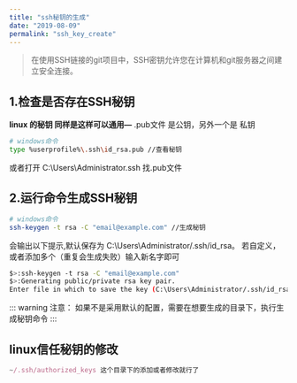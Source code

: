```yaml
---
title: "ssh秘钥的生成"
date: "2019-08-09"
permalink: "ssh_key_create"
---
```

>在使用SSH链接的git项目中，SSH密钥允许您在计算机和git服务器之间建立安全连接。

## 1.检查是否存在SSH秘钥
__linux 的秘钥 同样是这样可以通用—__
.pub文件 是公钥，另外一个是 私钥
```sh
# windows命令
type %userprofile%\.ssh\id_rsa.pub //查看秘钥
```
或者打开 C:\Users\Administrator\.ssh 找.pub文件

## 2.运行命令生成SSH秘钥
```sh
# windows命令
ssh-keygen -t rsa -C "email@example.com" //生成秘钥
```
会输出以下提示,默认保存为 C:\Users\Administrator/.ssh/id_rsa。
若自定义，或者添加多个（重复会生成失败）输入新名字即可
```sh
$>:ssh-keygen -t rsa -C "email@example.com"
$>:Generating public/private rsa key pair.
Enter file in which to save the key (C:\Users\Administrator/.ssh/id_rsa):id_rsa_github
```
::: warning
注意：
如果不是采用默认的配置，需要在想要生成的目录下，执行生成秘钥命令
:::
## linux信任秘钥的修改
```js
~/.ssh/authorized_keys 这个目录下的添加或者修改就行了
```

